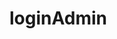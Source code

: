 <!--aska\                   semogayangggggggggggggggggggggggggggggg
saskasiaksiaskasikasikasiaiskasikas-->
# loginAdmin
